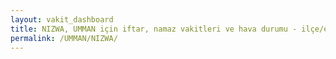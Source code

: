 ```yaml
---
layout: vakit_dashboard
title: NIZWA, UMMAN için iftar, namaz vakitleri ve hava durumu - ilçe/eyalet seç
permalink: /UMMAN/NIZWA/
---
```


<script type="text/javascript">
  var GLOBAL_COUNTRY = 'UMMAN';
  var GLOBAL_CITY = 'NIZWA';
  var GLOBAL_STATE = '';
  var lat = 72;
  var lon = 21;
</script>
